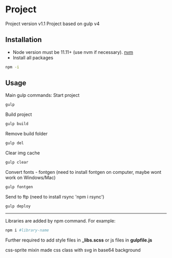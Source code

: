 # Project
Project version v1.1
Project based on gulp v4

## Installation

* Node version must be 11.11+ (use nvm if necessary). [nvm](https://github.com/creationix/nvm)
* Install all packages
```bash
npm -i
```

## Usage

Main gulp commands:
Start project
```bash
gulp
```
Build project
```bash
gulp build
```
Remove build folder
```bash
gulp del
```
Clear img cache
```bash
gulp clear
```
Convert fonts - fontgen (need to install fontgen on computer, maybe wont work on Windows/Mac)
```bash
gulp fontgen
```
Send to ftp (need to install rsync 'npm i rsync')
```bash
gulp deploy
```
___

Libraries are added by npm command. For example:
```bash
npm i #library-name
```
Further required to add style files in **_libs.scss** or js files in **gulpfile.js**

css-sprite mixin made css class with svg in base64 background